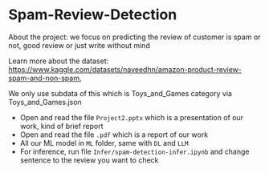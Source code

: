 # Spam-Review-Detection

About the project: we focus on predicting the review of customer is spam or not, good review or just write without mind

Learn more about the dataset: https://www.kaggle.com/datasets/naveedhn/amazon-product-review-spam-and-non-spam, 

We only use subdata of this which is Toys_and_Games category via Toys_and_Games.json
- Open and read the file `Project2.pptx` which is a presentation of our work, kind of brief report
- Open and read the file `.pdf` which is a report of our work 
- All our ML model in `ML` folder, same with `DL` and `LLM`
- For inference, run file `Infer/spam-detection-infer.ipynb` and change sentence to the review you want to check
